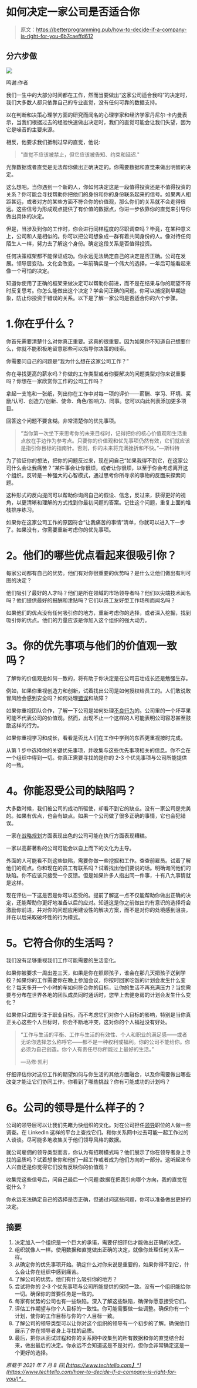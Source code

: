 # 如何决定一家公司是否适合你

> 原文：<https://betterprogramming.pub/how-to-decide-if-a-company-is-right-for-you-6b7caeffd612>

## 分六步做

![](img/e378acac980f63a2a709d0286cab2504.png)

鸣谢:作者

我们一生中的大部分时间都在工作，然而当要做出“这家公司适合我吗”的决定时，我们大多数人都只依靠自己的专业直觉，没有任何可靠的数据支持。

以在判断和决策心理学方面的研究而闻名的心理学家和经济学家丹尼尔·卡内曼表示，当我们根据过去的经验快速做出决定时，我们的直觉可能会让我们失望，因为它是噪音的主要来源。

相反，他要求我们抵制过早的直觉，他说:

> "直觉不应该被禁止，但它应该被告知、约束和延迟."

光靠数据或者直觉是无法帮你做出正确决定的。你需要数据和直觉来做出明智的决定。

这么想吧。当你遇到一个新的人，你如何决定这是一段值得投资还是不值得投资的关系？你可能会寻找帮助你把他们的身份和你的身份联系起来的信号。如果两人相距甚远，或者对方的某些方面不符合你的价值观，那么你们的关系就不会走得很远。这些信号为形成观点提供了有价值的数据点，你进一步依靠你的直觉来引导你做出具体的决定。

但是，当涉及到你的工作时，你会进行同样程度的尽职调查吗？毕竟，在某种意义上，公司和人是相似的。你可以把公司想象成一群有着共同身份的人。像对待任何陌生人一样，努力去了解这个身份。确定这段关系是否值得投资。

任何决策框架都不能保证成功。你永远无法确定自己的决定是否正确。公司在发展。领导层变动。文化会改变。一年前确实是一个伟大的选择，一年后可能看起来像一个可怕的决定。

知道你使用了正确的框架来做决定可以帮助你前进，而不是在结果与你的期望不符时反复思考。你怎么能做出这个决定？学会问正确的问题。你可以捕捉到早期迹象，防止你投资于错误的关系。以下是了解一家公司是否适合你的六个步骤。

# 1.你在乎什么？

你首先需要清楚什么对你真正重要。这真的很重要。因为如果你不知道自己想要什么，你就不能积极地留意那些可以指导你决策的线索。

你需要问自己的问题是“我为什么想在这家公司工作？”

你在寻找更高的薪水吗？你做的工作类型或者你要解决的问题类型对你来说重要吗？你想在一家欣赏你工作的公司工作吗？

拿起一支笔和一张纸，列出你在工作中对每一项的评价——薪酬、学习、环境、奖励/认可、创造力/创新、使命、角色/影响力、同事。您可以向此列表添加更多项目。

回答这个问题不要含糊。非常清楚你的优先事项。

> “当你第一次坐下来思考你的未来目标时，记得把你的核心价值观和生活重点放在手边作为参考点。只要你的价值观和优先事项仍然有效，它们就应该是指引你目标的指南针。否则，你的未来将充满挫折和不快。”—斯科特

为了验证你的想法，把你的问题反过来，现在问自己“如果我得不到它，在这家公司什么会让我痛苦？”某件事会让你很烦，或者让你很烦，以至于你会考虑离开这个组织。反转是一种强大的心智模式，通过思考你所寻求的事物的反面来探索问题。

这种形式的反向提问可以帮助你询问自己的假设、信念，反过来，获得更好的视角，以更清晰和理解的方式找到你最初问题的答案。记住这个问题，重复上面的堆栈排序练习。

如果你在这家公司工作的原因符合“让我痛苦的事情”清单，你就可以进入下一步了。如果没有，你需要重新考虑你的优先事项。

# **2。他们的哪些优点看起来很吸引你？**

每家公司都有自己的优势。他们有对你很重要的优势吗？是什么让他们做出有利可图的决定？

他们吸引了最好的人才吗？他们是所在领域的市场领导者吗？他们以尖端技术闻名吗？他们提供最好的报酬和津贴吗？它们以员工友好型工作场所而闻名吗？

如果他们的优点没有任何吸引你的地方，重新考虑你的选择，或者深入挖掘，找到吸引你的优点。他们的力量应该是你加入这个组织的强大动力。

# **3。你的优先事项与他们的价值观一致吗？**

了解你的价值观是如何一致的，将有助于你决定是在公司茁壮成长还是勉强生存。

例如，如果你重视创造力和创新，试着找出公司是如何授权给员工的。人们敢说敢冒风险会感到安全吗？如何处理[错误](https://www.techtello.com/learning-from-mistakes/)和故障？

如果你重视团队合作，了解一下公司是如何处理[不良行为](https://www.techtello.com/contributing-to-toxic-work-environment/)的。公司里的一个坏苹果可能不代表公司的价值观。然而，出现不止一个这样的人可能表明公司容忍甚至鼓励这样的行为。

如果你重视学习和成长，看看是否比人们在工作中学到的东西更重视按时完成。

从第 1 步中选择你的关键优先事项，并收集与这些优先事项相关的信息。你不会在一个组织中得到一切。你真正需要寻找的是你的 2-3 个优先事项与公司所能提供的一致。

# **4。你能忍受公司的缺陷吗？**

大多数时候，我们被公司的成功所驱使，却看不到它的缺点。没有一家公司是完美的。如果有优点，也会有缺点。如果一个公司做了很多正确的事情，它也会犯错误。

一家在[战略规划](https://www.techtello.com/strategy-vs-tactics/)方面表现出色的公司可能在执行方面表现糟糕。

一家以高薪著称的公司可能会以自上而下的文化为主导。

外面的人可能看不到这些缺陷，需要你做一些挖掘和工作。查查前雇员。试着了解他们的观点。你和现在的员工有联系吗？试着找出他们要说的话。明确询问他们的缺陷。你不应该只接受一个反馈。但是如果许多人指出同一件事，十有八九事情就是这样。

现在评估一下这是否是你可以忍受的。提前了解这一点不仅能帮助你做出正确的决定，还能帮助你更好地准备以后的应对。知道这是你之前做出的有意识的选择将会激励你前进，并对你的问题应用建设性的解决方案，而不是对你的处境感到沮丧，并在以后采取破坏性的行为模式。

# **5。它符合你的生活吗？**

我们没有足够重视我们工作可能需要的生活变化。

如果你被要求一周出差三天，如果是你在照顾孩子，谁会在那几天把孩子送到学校？如果你的工作需要你在晚上参加会议，你按时回家吃饭的计划会发生什么变化？每天多开一个小时的车如何符合你的目标，让你的生活不再充满压力？当您需要与分布在世界各地的团队成员同时通话时，您早上去健身房的计划会发生什么变化？

如果你只试图专注于职业目标，而不考虑它们对你个人目标的影响，特别是当你真正关心这些个人目标时，你会不断地冲突，这对你的个人福祉没有好处。

> “工作与生活的平衡、工作与生活的有效性、个人和职业的满足感——或者无论你选择怎么称呼它——都不是一种权利或福利。你的公司不能给你。你必须为自己创造。你个人有责任尽你所能过上最好的生活。”
> 
> —马修·凯利

仔细评估你对这份工作的期望如何与你生活的其他方面融合，以及你需要做出哪些改变才能让它们协同工作。你看到了哪些挑战？你有可能成功的计划吗？

# **6。公司的领导是什么样子的？**

公司的领导层可以让我们先睹为快组织的文化。对在公司担任[领导](https://www.techtello.com/leadership-is-about-growth-not-brilliance/)职位的人做一些调查。在 LinkedIn 这样的平台上查找它们。和你关系网中过去可能一起工作过的人谈谈。尽可能多地收集关于他们领导风格的数据。

就公司雇佣的领导类型而言，你认为有招聘模式吗？他们展示了你在领导者身上寻找的品质吗？试着想象你和他们一起工作或者成为他们方向的一部分。这听起来令人兴奋还是你觉得它们没有反映你的价值观？

收集完这些信号后，问自己最后一个问题:数据在把我引向哪个方向，我的直觉在说什么？

你永远无法确定自己的选择是否正确，但通过问这些问题，你可以准备做出更好的决定。

## 摘要

1.  决定加入一个组织是一个巨大的承诺，需要仔细评估才能做出正确的决定。
2.  组织就像人一样。使用数据和直觉做出正确的决定，就像你处理任何关系一样。
3.  从确定你的优先事项开始。确定什么对你来说是重要的，如果你得不到它，什么会让你在组织中感到痛苦。
4.  了解公司的优势。他们有什么吸引你的地方？
5.  尝试将你的 2-3 个优先事项与公司所能提供的保持一致。没有一个组织能给你一切。确保你的首要任务是一致的。
6.  每家有优势的公司也有一些缺陷。深入了解这些缺陷，确保你愿意接受它们。
7.  评估工作期望与你个人目标的一致性。你可能需要做一些调整。确保你有一个计划，使你的工作目标与你的个人目标一致。
8.  了解公司的领导类型可以让你对这个组织的领导有一个初步的了解。确保他们展示了你在领导者身上寻找的品质。
9.  最后，把你从面试过程和你的关系网中收集到的所有数据和你的直觉结合起来，做出最后的决定。你永远不会知道这是不是对的，但你会非常确定这是一个更好的选择。

*原载于 2021 年 7 月 8 日*[*【https://www.techtello.com】*](https://www.techtello.com/how-to-decide-if-a-company-is-right-for-you/)*。*